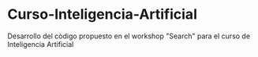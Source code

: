 # Curso-Inteligencia-Artificial
Desarrollo del còdigo propuesto en el workshop "Search" para el curso de Inteligencia Artificial
